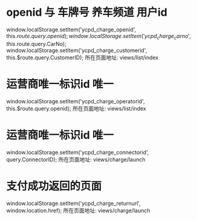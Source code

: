 # openid 与 车牌号 养车频道 用户id 
window.localStorage.setItem('ycpd_charge_openid', this.$route.query.openid);
window.localStorage.setItem('ycpd_charge_carno', this.$route.query.CarNo);
window.localStorage.setItem('ycpd_charge_customerid', this.$route.query.CustomerID);
所在页面地址: views/list/index

# 运营商唯一标识id  唯一
window.localStorage.setItem('ycpd_charge_operatorid', this.$route.query.openid);
所在页面地址: views/list/index

# 运营商唯一标识id  唯一
window.localStorage.setItem('ycpd_charge_connectorid', query.ConnectorID);
所在页面地址: views/charge/launch

# 支付成功返回的页面
window.localStorage.setItem('ycpd_charge_returnurl', window.location.href);
所在页面地址: views/charge/launch
